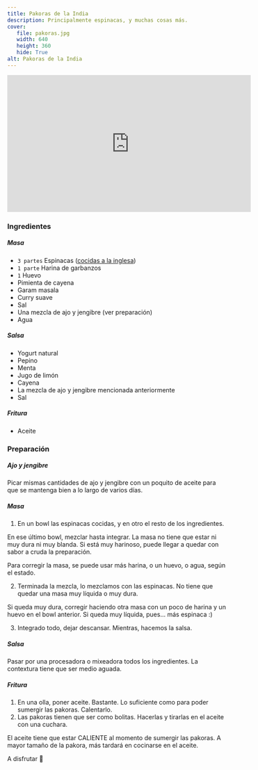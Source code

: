 ```yaml
---
title: Pakoras de la India
description: Principalmente espinacas, y muchas cosas más.
cover:
   file: pakoras.jpg
   width: 640
   height: 360
   hide: True
alt: Pakoras de la India
---
```


<div class="youtubeWrapper">
<iframe width="560" height="315" src="https://www.youtube-nocookie.com/embed/nodZFwjLi8U" title="YouTube video player" frameborder="0" allow="accelerometer; autoplay; clipboard-write; encrypted-media; gyroscope; picture-in-picture" allowfullscreen></iframe>
</div>

### Ingredientes

##### Masa

- `3 partes` Espinacas ([cocidas a la inglesa](https://www.youtube.com/watch?v=V7udYC1FDQU))
- `1 parte` Harina de garbanzos
- `1` Huevo
- Pimienta de cayena
- Garam masala
- Curry suave
- Sal
- Una mezcla de ajo y jengibre (ver preparación)
- Agua

##### Salsa

- Yogurt natural
- Pepino
- Menta
- Jugo de limón
- Cayena
- La mezcla de ajo y jengibre mencionada anteriormente
- Sal

##### Fritura

- Aceite

### Preparación

##### Ajo y jengibre

Picar mismas cantidades de ajo y jengibre con un poquito de aceite para que se mantenga bien a lo largo de varios días.

##### Masa

1. En un bowl las espinacas cocidas, y en otro el resto de los ingredientes.

En ese último bowl, mezclar hasta integrar. La masa no tiene que estar ni muy dura ni muy blanda. Si está muy harinoso, puede llegar a quedar con sabor a cruda la preparación.

Para corregir la masa, se puede usar más harina, o un huevo, o agua, según el estado.

2. Terminada la mezcla, lo mezclamos con las espinacas. No tiene que quedar una masa muy líquida o muy dura. 

Si queda muy dura, corregir haciendo otra masa con un poco de harina y un huevo en el bowl anterior. Si queda muy líquida, pues... más espinaca :)

3. Integrado todo, dejar descansar. Mientras, hacemos la salsa.

##### Salsa

Pasar por una procesadora o mixeadora todos los ingredientes. La contextura tiene que ser medio aguada.

##### Fritura

1. En una olla, poner aceite. Bastante. Lo suficiente como para poder sumergir las pakoras. Calentarlo.
2. Las pakoras tienen que ser como bolitas. Hacerlas y tirarlas en el aceite con una cuchara.

El aceite tiene que estar CALIENTE al momento de sumergir las pakoras. A mayor tamaño de la pakora, más tardará en cocinarse en el aceite.

A disfrutar 🤗 
